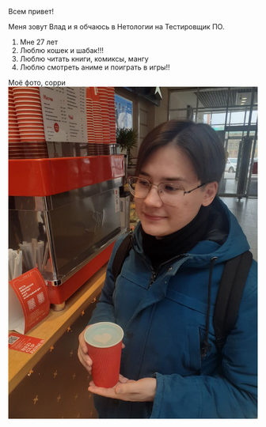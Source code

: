 Всем привет!

Меня зовут Влад и я обчаюсь в Нетологии на Тестировщик ПО.
1. Мне 27 лет
2. Люблю кошек и шабак!!!
3. Люблю читать книги, комиксы, мангу
4. Люблю смотреть аниме и поиграть в игры!!

Моё фото, сорри
 ![Моё фото, сорри](photo_2024-04-29_10-20-46.jpg)